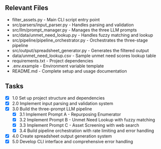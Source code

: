 ## Relevant Files

- filter_assets.py - Main CLI script entry point
- src/parsers/input_parser.py - Handles parsing and validation
- src/llm/prompt_manager.py - Manages the three LLM prompts
- src/data/unmet_need_lookup.py - Handles fuzzy matching and lookup
- src/pipeline/pipeline_orchestrator.py - Orchestrates the three-stage pipeline
- src/output/spreadsheet_generator.py - Generates the filtered output
- data/unmet_need_lookup.csv - Sample unmet need scores lookup table
- requirements.txt - Project dependencies
- .env.example - Environment variable template
- README.md - Complete setup and usage documentation

## Tasks

- [x] 1.0 Set up project structure and dependencies
- [x] 2.0 Implement input parsing and validation system
- [x] 3.0 Build the three-prompt LLM pipeline
  - [x] 3.1 Implement Prompt A - Repurposing Enumerator
  - [x] 3.2 Implement Prompt B - Unmet Need Lookup with fuzzy matching
  - [x] 3.3 Implement Prompt C - Asset Screening with web search
  - [x] 3.4 Build pipeline orchestration with rate limiting and error handling
- [x] 4.0 Create spreadsheet output generation system
- [x] 5.0 Develop CLI interface and comprehensive error handling